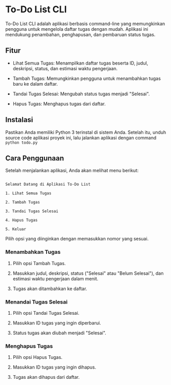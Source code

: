 # To-Do List CLI

To-Do List CLI adalah aplikasi berbasis command-line yang memungkinkan pengguna untuk mengelola daftar tugas dengan mudah. Aplikasi ini mendukung penambahan, penghapusan, dan pembaruan status tugas.



## Fitur

- Lihat Semua Tugas: Menampilkan daftar tugas beserta ID, judul, deskripsi, status, dan estimasi waktu pengerjaan.

- Tambah Tugas: Memungkinkan pengguna untuk menambahkan tugas baru ke dalam daftar.

- Tandai Tugas Selesai: Mengubah status tugas menjadi "Selesai".

- Hapus Tugas: Menghapus tugas dari daftar.



## Instalasi

Pastikan Anda memiliki Python 3 terinstal di sistem Anda. Setelah itu, unduh source code aplikasi proyek ini, lalu jalankan aplikasi dengan command ```python todo.py```


## Cara Penggunaan

Setelah menjalankan aplikasi, Anda akan melihat menu berikut:

```

Selamat Datang di Aplikasi To-Do List

1. Lihat Semua Tugas

2. Tambah Tugas

3. Tandai Tugas Selesai

4. Hapus Tugas

5. Keluar

```

Pilih opsi yang diinginkan dengan memasukkan nomor yang sesuai.

### Menambahkan Tugas

1. Pilih opsi Tambah Tugas.

2. Masukkan judul, deskripsi, status ("Selesai" atau "Belum Selesai"), dan estimasi waktu pengerjaan dalam menit.

3. Tugas akan ditambahkan ke daftar.



### Menandai Tugas Selesai

1. Pilih opsi Tandai Tugas Selesai.

2. Masukkan ID tugas yang ingin diperbarui.

3. Status tugas akan diubah menjadi "Selesai".


### Menghapus Tugas

1. Pilih opsi Hapus Tugas.

2. Masukkan ID tugas yang ingin dihapus.

3. Tugas akan dihapus dari daftar.

